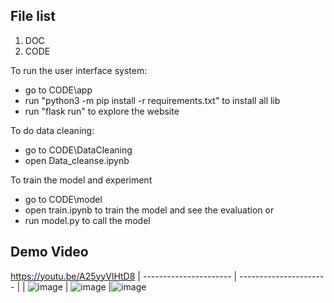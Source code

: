 ## File list
1. DOC
2. CODE

To run the user interface system:
- go to CODE\app
- run "python3 -m pip install -r requirements.txt" to install all lib
- run "flask run" to explore the website

To do data cleaning:
- go to CODE\DataCleaning
- open Data_cleanse.ipynb

To train the model and experiment
- go to CODE\model
- open train.ipynb to train the model and see the evaluation
or
- run model.py to call the model

## Demo Video
https://youtu.be/A25yyVlHtD8
| ---------------------- | ---------------------- |
| ![image](https://github.com/PsyDak-Meng/VAE_Insight/assets/105434864/a721fb0d-1501-4b27-9baa-e0617549ae5c) | ![image](https://github.com/PsyDak-Meng/VAE_Insight/assets/105434864/78f8f2f9-44ab-4622-a8da-63b7e9aca8f9) |![image](https://github.com/PsyDak-Meng/VAE_Insight/assets/105434864/47af0de9-35dc-4610-84ff-6d542aef52a5)





